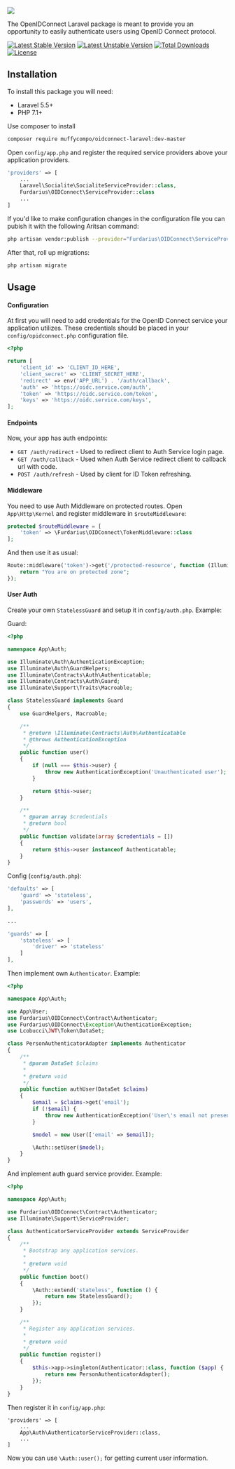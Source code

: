 ![](https://habrastorage.org/web/7c1/a19/e76/7c1a19e76cf54cb1adf2217a156b7310.png)

The OpenIDConnect Laravel package is meant to provide you an opportunity to easily authenticate users using OpenID Connect protocol.

[![Latest Stable Version](https://poser.pugx.org/muffycompo/oidconnect-laravel/v/stable)](https://packagist.org/packages/muffycompo/oidconnect-laravel)
[![Latest Unstable Version](https://poser.pugx.org/muffycompo/oidconnect-laravel/v/unstable)](https://packagist.org/packages/muffycompo/oidconnect-laravel)
[![Total Downloads](https://poser.pugx.org/muffycompo/oidconnect-laravel/downloads)](https://packagist.org/packages/muffycompo/oidconnect-laravel)
[![License](https://poser.pugx.org/muffycompo/oidconnect-laravel/license)](https://packagist.org/packages/muffycompo/oidconnect-laravel)

## Installation

To install this package you will need:
* Laravel 5.5+
* PHP 7.1+

Use composer to install
```bash
composer require muffycompo/oidconnect-laravel:dev-master
```

Open `config/app.php` and register the required service providers above your application providers.
```php
'providers' => [
    ...
    Laravel\Socialite\SocialiteServiceProvider::class,
    Furdarius\OIDConnect\ServiceProvider::class
    ...
]
```

If you'd like to make configuration changes in the configuration file you can pubish it with the following Aritsan command:
```bash
php artisan vendor:publish --provider="Furdarius\OIDConnect\ServiceProvider"
```

After that, roll up migrations:
```bash
php artisan migrate
```

## Usage


#### Configuration
At first you will need to add credentials for the OpenID Connect service your application utilizes.
These credentials should be placed in your `config/opidconnect.php` configuration file.

```php
<?php

return [
    'client_id' => 'CLIENT_ID_HERE',
    'client_secret' => 'CLIENT_SECRET_HERE',
    'redirect' => env('APP_URL') . '/auth/callback',
    'auth' => 'https://oidc.service.com/auth',
    'token' => 'https://oidc.service.com/token',
    'keys' => 'https://oidc.service.com/keys',
];
```

#### Endpoints
Now, your app has auth endpoints:
* `GET /auth/redirect` - Used to redirect client to Auth Service login page.
* `GET /auth/callback` - Used when Auth Service redirect client to callback url with code.
* `POST /auth/refresh` - Used by client for ID Token refreshing.

#### Middleware
You need to use Auth Middleware on protected routes.
Open `App\Http\Kernel` and register middleware in `$routeMiddleware`:
```php
protected $routeMiddleware = [
    'token' => \Furdarius\OIDConnect\TokenMiddleware::class
];
```

And then use it as usual:
```php
Route::middleware('token')->get('/protected-resource', function (Illuminate\Http\Request $request) {
    return "You are on protected zone";
});
```

#### User Auth

Create your own `StatelessGuard` and setup it in `config/auth.php`. Example:

Guard:
```php
<?php

namespace App\Auth;

use Illuminate\Auth\AuthenticationException;
use Illuminate\Auth\GuardHelpers;
use Illuminate\Contracts\Auth\Authenticatable;
use Illuminate\Contracts\Auth\Guard;
use Illuminate\Support\Traits\Macroable;

class StatelessGuard implements Guard
{
    use GuardHelpers, Macroable;

    /**
     * @return \Illuminate\Contracts\Auth\Authenticatable
     * @throws AuthenticationException
     */
    public function user()
    {
        if (null === $this->user) {
            throw new AuthenticationException('Unauthenticated user');
        }

        return $this->user;
    }

    /**
     * @param array $credentials
     * @return bool
     */
    public function validate(array $credentials = [])
    {
        return $this->user instanceof Authenticatable;
    }
}
```

Config (`config/auth.php`):

```php
'defaults' => [
    'guard' => 'stateless',
    'passwords' => 'users',
],

...

'guards' => [
    'stateless' => [
        'driver' => 'stateless'
    ]
],
```


Then implement own `Authenticator`. Example:

```php
<?php

namespace App\Auth;

use App\User;
use Furdarius\OIDConnect\Contract\Authenticator;
use Furdarius\OIDConnect\Exception\AuthenticationException;
use Lcobucci\JWT\Token\DataSet;

class PersonAuthenticatorAdapter implements Authenticator
{
    /**
     * @param DataSet $claims
     *
     * @return void
     */
    public function authUser(DataSet $claims)
    {
        $email = $claims->get('email');
        if (!$email) {
            throw new AuthenticationException('User\'s email not present in token');
        }

        $model = new User(['email' => $email]);

        \Auth::setUser($model);
    }
}
```

And implement auth guard service provider. Example:

```php
<?php

namespace App\Auth;

use Furdarius\OIDConnect\Contract\Authenticator;
use Illuminate\Support\ServiceProvider;

class AuthenticatorServiceProvider extends ServiceProvider
{
    /**
     * Bootstrap any application services.
     *
     * @return void
     */
    public function boot()
    {
        \Auth::extend('stateless', function () {
            return new StatelessGuard();
        });
    }

    /**
     * Register any application services.
     *
     * @return void
     */
    public function register()
    {
        $this->app->singleton(Authenticator::class, function ($app) {
            return new PersonAuthenticatorAdapter();
        });
    }
}
```

Then register it in `config/app.php`:

```
'providers' => [
    ...
    App\Auth\AuthenticatorServiceProvider::class,
    ...
]
```

Now you can use `\Auth::user();` for getting current user information.